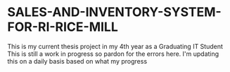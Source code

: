 # SALES-AND-INVENTORY-SYSTEM-FOR-RI-RICE-MILL
This is my current thesis project in my 4th year as a Graduating IT Student
This is still a work in progress so pardon for the errors here.
I'm updating this on a daily basis based on what my progress
